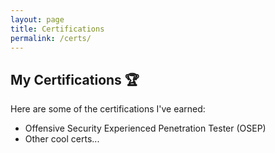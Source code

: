 ```yaml
---
layout: page
title: Certifications
permalink: /certs/
---
```


## My Certifications 🏆

Here are some of the certifications I've earned:

- Offensive Security Experienced Penetration Tester (OSEP)
- Other cool certs...
